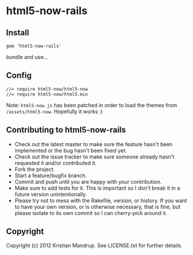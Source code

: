 # html5-now-rails

## Install

`gem 'html5-now-rails'`

bundle and use...

## Config

```text
//= require html5-now/html5-now
//= require html5-now/html5.min
```

Note: `html5-now.js` has been patched in order to load the themes from `/assets/html5-now`. Hopefully it works :)

## Contributing to html5-now-rails
 
* Check out the latest master to make sure the feature hasn't been implemented or the bug hasn't been fixed yet.
* Check out the issue tracker to make sure someone already hasn't requested it and/or contributed it.
* Fork the project.
* Start a feature/bugfix branch.
* Commit and push until you are happy with your contribution.
* Make sure to add tests for it. This is important so I don't break it in a future version unintentionally.
* Please try not to mess with the Rakefile, version, or history. If you want to have your own version, or is otherwise necessary, that is fine, but please isolate to its own commit so I can cherry-pick around it.

## Copyright

Copyright (c) 2012 Kristian Mandrup. See LICENSE.txt for
further details.

